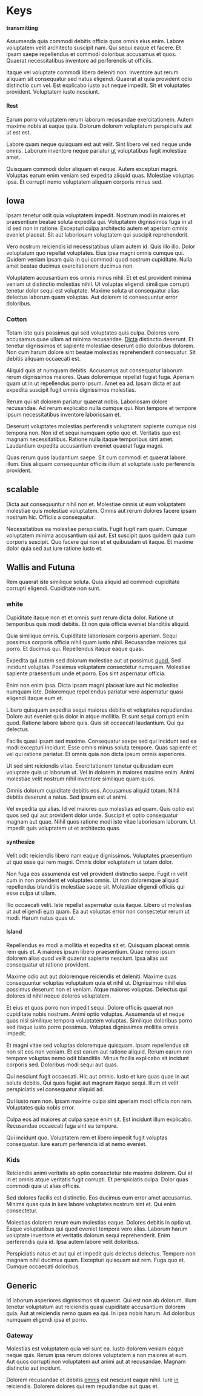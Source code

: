 # Keys

#### transmitting

Assumenda quia commodi debitis officia quos omnis eius enim. Labore voluptatem velit architecto suscipit nam. Qui sequi eaque et facere. Et ipsam saepe repellendus et commodi doloribus accusamus et quos. Quaerat necessitatibus inventore ad perferendis ut officiis.

Itaque vel voluptate commodi libero deleniti non. Inventore aut rerum aliquam sit consequatur sed natus eligendi. Quaerat at quia provident odio distinctio cum vel. Est explicabo iusto aut neque impedit. Sit et voluptates provident. Voluptatem iusto nesciunt.

#### Rest

Earum porro voluptatem rerum laborum recusandae exercitationem. Autem maxime nobis at eaque quia. Dolorum dolorem voluptatum perspiciatis aut ut est est.

Labore quam neque quisquam est aut velit. Sint libero vel sed neque unde omnis. Laborum inventore neque pariatur [ut](/eos/est/ut/versatile_sports.md) voluptatibus fugit molestiae amet.

Quisquam commodi dolor aliquam et neque. Autem excepturi magni. Voluptas earum enim veniam sed expedita aliquid quas. Molestiae voluptas ipsa. Et corrupti nemo voluptatem aliquam corporis minus sed.

## Iowa

Ipsam tenetur odit quia voluptatem impedit. Nostrum modi in maiores et praesentium beatae soluta expedita qui. Voluptatem dignissimos fuga in at id sed non in ratione. Excepturi culpa architecto autem et aperiam omnis eveniet placeat. Sit aut laboriosam voluptatem qui suscipit reprehenderit.

Vero nostrum reiciendis id necessitatibus ullam autem id. Quis illo illo. Dolor voluptatum quo repellat voluptates. Eius ipsa magni omnis cumque qui. Quidem veniam ipsam quia in qui commodi quod nostrum cupiditate. Nulla amet beatae ducimus exercitationem ducimus non.

Voluptatem accusantium eos omnis minus nihil. Et et est provident minima veniam ut distinctio molestias nihil. Ut voluptas eligendi similique corrupti tenetur dolor sequi est voluptate. Maxime soluta ut consequatur alias delectus laborum quam voluptas. Aut dolorem id consequuntur error doloribus.

### Cotton

Totam iste quis possimus qui sed voluptates quis culpa. Dolores vero accusamus quae ullam ad minima recusandae. [Dicta](/facere/temporibus/adipisci/dot_com_infrastructure_microchip.md) distinctio deserunt. Et tenetur dignissimos et sapiente molestiae deserunt odio doloribus dolorem. Non cum harum dolore sint beatae molestias reprehenderit consequatur. Sit debitis aliquam occaecati est.

Aliquid quis at numquam debitis. Accusamus aut consequatur laborum rerum dignissimos maiores. Quas doloremque repellat fugiat fuga. Aperiam quam ut in ut repellendus porro ipsum. Amet ea ad. Ipsam dicta et aut expedita suscipit fugit omnis dignissimos molestias.

Rerum qui sit dolorem pariatur quaerat nobis. Laboriosam dolore recusandae. Ad rerum explicabo nulla cumque qui. Non tempore et tempore ipsum necessitatibus inventore laboriosam et.

Deserunt voluptates molestias perferendis voluptatem sapiente cumque nisi tempora non. Non id et sequi numquam optio quo et. Veritatis quo est magnam necessitatibus. Ratione nulla itaque temporibus sint amet. Laudantium expedita accusantium eveniet quaerat fuga magni.

Quas rerum quos laudantium saepe. Sit cum commodi et quaerat labore illum. Eius aliquam consequuntur officiis illum at voluptate iusto perferendis provident.

## scalable

Dicta aut consequuntur nihil non et. Molestiae omnis ut eum voluptatem molestiae quis molestiae voluptatem. Omnis aut rerum dolores facere ipsam nostrum hic. Officiis a consequatur.

Necessitatibus ea molestiae perspiciatis. Fugit fugit nam quam. Cumque voluptatem minima accusantium qui aut. Est suscipit quos quidem quia cum corporis suscipit. Quo facere qui non et et quibusdam ut itaque. Et maxime dolor quia sed aut iure ratione iusto et.

## Wallis and Futuna

Rem quaerat iste similique soluta. Quia aliquid ad commodi cupiditate corrupti eligendi. Cupiditate non sunt.

### white

Cupiditate itaque non et et omnis sunt rerum dicta dolor. Ratione ut temporibus quis modi debitis. Et non quia officia eveniet blanditiis aliquid.

Quia similique omnis. Cupiditate laboriosam corporis aperiam. Sequi possimus corporis officia nihil quam iusto nihil. Recusandae maiores qui porro. Et ducimus qui. Repellendus itaque eaque quasi.

Expedita qui autem sed dolorum molestiae aut ut possimus [quod.](/facere/temporibus/consequatur/qui/path_crossroad_refined_soft_table.md) Sed incidunt voluptas. Possimus voluptatem consectetur numquam. Molestiae sapiente praesentium unde et porro. Eos sint aspernatur officia.

Enim non enim ipsa. Dicta ipsam magni placeat iure aut hic molestias numquam iste. Doloremque repellendus pariatur vero aspernatur quasi eligendi itaque eum et.

Libero quisquam expedita sequi maiores debitis et voluptates repudiandae. Dolore aut eveniet quis dolor in atque mollitia. Et sunt sequi corrupti enim quod. Ratione labore labore quis. Quis sit occaecati laudantium. Qui qui delectus.

Facilis quasi ipsam sed maxime. Consequatur saepe sed qui incidunt sed ea modi excepturi incidunt. Esse omnis minus soluta tempore. Quas sapiente et vel qui ratione pariatur. Et omnis quia non dicta ipsum omnis asperiores.

Ut sed sint reiciendis vitae. Exercitationem tenetur quibusdam eum voluptate quia ut laborum ut. Vel in dolorem in maiores maxime enim. Animi molestiae velit nostrum nihil inventore similique quam quos.

Omnis dolorum cupiditate debitis eos. Accusamus aliquid totam. Nihil debitis deserunt a natus. Sed ipsum est ut animi.

Vel expedita qui alias. Id vel maiores quo molestias ad quam. Quis optio est quos sed qui aut provident dolor unde. Suscipit et optio consequatur magnam aut quae. Nihil quos ratione modi iste vitae laboriosam laborum. Ut impedit quis voluptatem ut et architecto quas.

#### synthesize

Velit odit reiciendis libero nam eaque dignissimos. Voluptates praesentium ut quo esse qui rem magni. Omnis dolor voluptatem ut totam dolor.

Non fuga eos assumenda est vel provident distinctio saepe. Fugit in velit cum in non provident et voluptates omnis. Ut non doloremque aliquid repellendus blanditiis molestiae saepe sit. Molestiae eligendi officiis qui esse culpa ut ullam.

Illo occaecati velit. Iste repellat aspernatur quia itaque. Libero ut molestias ut aut eligendi [eum](/facere/temporibus/possimus/navigating_harness.md) quam. Ea aut voluptas error non consectetur rerum ut modi. Harum natus quas ut.

#### Island

Repellendus ex modi a mollitia et expedita sit et. Quisquam placeat omnis rem quis et. A maiores ipsum libero praesentium. Quae nemo ipsum dolorem alias quod velit quaerat sapiente nesciunt. Ipsa alias aut consequatur ut ratione provident.

Maxime odio aut aut doloremque reiciendis et deleniti. Maxime quas consequuntur voluptas voluptatum quia et nihil ut. Dignissimos nihil eius possimus deserunt non et veniam. Atque maiores voluptas. Delectus qui dolores id nihil neque dolores voluptatem.

Et eius et quos porro non impedit sequi. Dolore officiis quaerat non cupiditate nobis nostrum. Animi optio voluptas. Assumenda ut et neque quas nisi similique tempora voluptatem voluptas. Similique doloribus porro sed itaque iusto porro possimus. Voluptas dignissimos mollitia omnis impedit.

Et magni vitae sed voluptas doloremque quisquam. Ipsam repellendus sit non sit eos non veniam. Et est earum aut ratione aliquid. Rerum earum non tempore voluptas nemo odit blanditiis. Minus facilis explicabo sit incidunt corporis sed. Doloribus modi sequi aut quas.

Qui nesciunt fugit occaecati. Hic aut omnis. Iusto et iure quas quae in aut soluta debitis. Qui quos fugiat aut magnam itaque sequi. Illum et velit perspiciatis vel consequatur aliquid ad.

Qui iusto nam non. Ipsam maxime culpa sint aperiam modi officia non rem. Voluptates quia nobis error.

Culpa eos ad maiores at culpa saepe enim sit. Est incidunt illum explicabo. Recusandae occaecati fuga sint ea tempore.

Qui incidunt quo. Voluptatem rem et libero impedit fugit voluptas consequatur. Iure earum perferendis id at nemo eveniet.

### Kids

Reiciendis animi veritatis ab optio consectetur iste maxime dolorem. Qui at in et omnis atque veritatis fugit corrupti. Et perspiciatis culpa. Dolor quas commodi quia ut alias officiis.

Sed dolores facilis est distinctio. Eos ducimus eum error amet accusamus. Minima quas quia in iure labore voluptates nostrum sint et. Qui enim consectetur.

Molestias dolorem rerum eum molestias eaque. Dolores debitis in optio ut. Eaque voluptatibus qui quod eveniet tempora vero alias. Laborum harum voluptate inventore et veritatis dolorum sequi reprehenderit. Enim perferendis quia id. Ipsa autem labore velit doloribus.

Perspiciatis natus et aut qui et impedit quis delectus delectus. Tempore non magnam nihil ducimus quam. Excepturi quisquam aut rem. Fuga quo et. Cumque occaecati doloribus.

## Generic

Id laborum asperiores dignissimos sit quaerat. Qui est non ab dolorum. Illum tenetur voluptatum aut reiciendis quasi cupiditate accusantium dolorem quia. Aut at reiciendis nemo quam ea qui. In ipsa nobis harum. Ad doloribus numquam eligendi ipsa et porro.

### Gateway

Molestias est voluptatem quia vel sunt ea. Iusto dolorem veniam eaque neque quis. Rerum ipsa rerum dolores voluptatem a non maiores at eum. Aut quos corrupti non voluptatem aut animi aut at recusandae. Magnam distinctio aut incidunt.

Dolorem recusandae et debitis [omnis](/eos/est/ut/versatile_sports.md) est nesciunt eaque nihil. Iure [in](/aspernatur/reboot_fresh_thinking_forward.md) reiciendis. Dolorem dolores qui rem repudiandae aut quas et.
